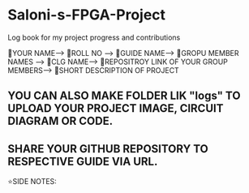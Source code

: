 # Saloni-s-FPGA-Project
Log book for my project progress and contributions

🔵YOUR NAME-->
🔵ROLL NO -->
🔵GUIDE NAME-->
🔵GROPU MEMBER NAMES -->
🔵CLG NAME-->
🔵REPOSITROY LINK OF YOUR GROUP MEMBERS-->
🔵SHORT DESCRIPTION OF PROJECT


## YOU CAN ALSO MAKE FOLDER LIK "logs" TO UPLOAD YOUR PROJECT IMAGE, CIRCUIT DIAGRAM OR CODE.

## SHARE YOUR GITHUB REPOSITORY TO RESPECTIVE GUIDE VIA URL.


⭐SIDE NOTES:
